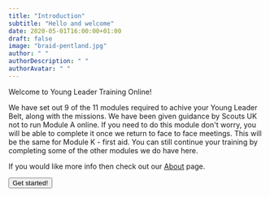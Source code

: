 ```yaml
---
title: "Introduction"
subtitle: "Hello and welcome"
date: 2020-05-01T16:00:00+01:00
draft: false
image: "braid-pentland.jpg"
author: " "
authorDescription: " "
authorAvatar: " "
---
```


Welcome to Young Leader Training Online!

We have set out 9 of the 11 modules required to achive your Young Leader Belt, along with the missions. We have been given guidance by Scouts UK not to run Module A online. If you need to do this module don't worry, you will be able to complete it once we return to face to face meetings. This will be the same for Module K - first aid. You can still continue your training by completing some of the other modules we do have here.

If you would like more info then check out our [About](/about) page.

<a href="/">
 <button type="button" class="go-to-osm">Get started!</button>
</a>
